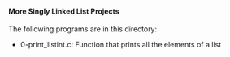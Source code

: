 #### More Singly Linked List Projects
The following programs are in this directory:
* 0-print_listint.c: Function that prints all the elements of a list


